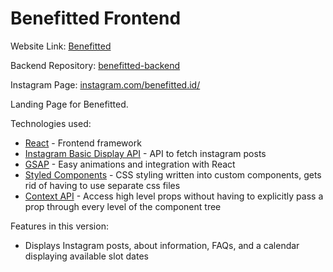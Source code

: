 # Benefitted Frontend

Website Link: [Benefitted](https://benefitted.onrender.com)

Backend Repository: [benefitted-backend](https://github.com/afutofu/benefitted-backend)

Instagram Page: [instagram.com/benefitted.id/](https://www.instagram.com/benefitted.id/)

Landing Page for Benefitted.

Technologies used:

- [React](https://reactjs.org/) - Frontend framework
- [Instagram Basic Display API](https://developers.facebook.com/docs/instagram-basic-display-api/) - API to fetch instagram posts
- [GSAP](https://greensock.com/gsap/) - Easy animations and integration with React
- [Styled Components](https://styled-components.com/) - CSS styling written into custom components, gets rid of having to use separate css files
- [Context API](https://reactjs.org/docs/context.html) - Access high level props without having to explicitly pass a prop through every level of the component tree

Features in this version:

- Displays Instagram posts, about information, FAQs, and a calendar displaying available slot dates
